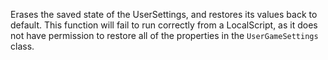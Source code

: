 Erases the saved state of the UserSettings, and restores its values back to default. This function will fail to run correctly from a LocalScript, as it does not have permission to restore all of the properties in the `UserGameSettings` class.